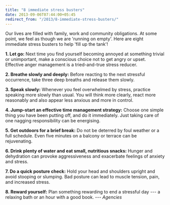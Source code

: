 ```yaml
---
title: "8 immediate stress busters"
date: 2013-09-06T07:44:00+05:45
redirect_from: "/2013/8-immediate-stress-busters/"
---
```


Our lives are filled with family, work and community obligations. At some point, we feel as though we are 'running on empty'. Here are eight immediate stress busters to help 'fill up the tank'!

**1. Let go:** Next time you find yourself becoming annoyed at something trivial or unimportant, make a conscious choice not to get angry or upset. Effective anger management is a tried-and-true stress reducer.

**2. Breathe slowly and deeply:** Before reacting to the next stressful occurrence, take three deep breaths and release them slowly.

**3. Speak slowly:** Whenever you feel overwhelmed by stress, practice speaking more slowly than usual. You will think more clearly, react more reasonably and also appear less anxious and more in control.

**4. Jump-start an effective time management strategy:** Choose one simple thing you have been putting off, and do it immediately. Just taking care of one nagging responsibility can be energising.

**5. Get outdoors for a brief break:** Do not be deterred by foul weather or a full schedule. Even five minutes on a balcony or terrace can be rejuvenating.

**6. Drink plenty of water and eat small, nutritious snacks:** Hunger and dehydration can provoke aggressiveness and exacerbate feelings of anxiety and stress.

**7. Do a quick posture check:** Hold your head and shoulders upright and avoid stooping or slumping. Bad posture can lead to muscle tension, pain, and increased stress.

**8. Reward yourself:** Plan something rewarding to end a stressful day --- a relaxing bath or an hour with a good book. --- *Agencies*
